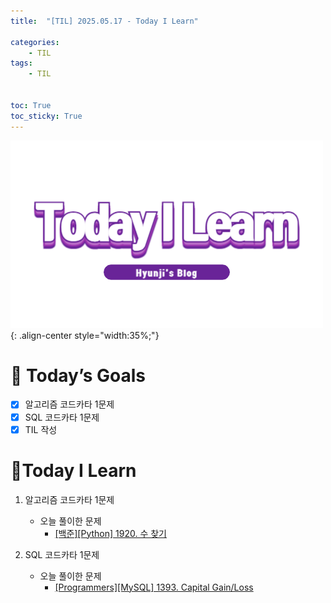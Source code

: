 ```yaml
---
title:  "[TIL] 2025.05.17 - Today I Learn" 

categories: 
    - TIL
tags: 
    - TIL


toc: True
toc_sticky: True
---
```


![TIL](/assets/images/TIL3.png){: .align-center style="width:35%;"}


# 🎯 Today’s Goals
- [x] 알고리즘 코드카타 1문제
- [x] SQL 코드카타 1문제
- [x] TIL 작성

# 👀Today I Learn
1. 알고리즘 코드카타 1문제

   - 오늘 풀이한 문제
     - [[백준][Python] 1920. 수 찾기](https://hzi09.github.io/python_boj/python_1920/)

2. SQL 코드카타 1문제

   - 오늘 풀이한 문제
     - [[Programmers][MySQL] 1393. Capital Gain/Loss](https://hzi09.github.io/mysql_leetcode/lc_sql_1393)
